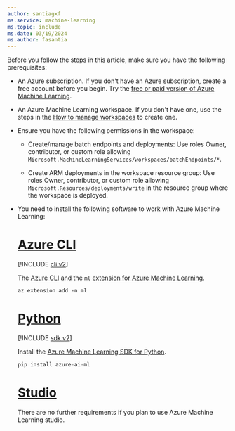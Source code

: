 ```yaml
---
author: santiagxf
ms.service: machine-learning
ms.topic: include
ms.date: 03/19/2024
ms.author: fasantia
---
```


Before you follow the steps in this article, make sure you have the following prerequisites:

* An Azure subscription. If you don't have an Azure subscription, create a free account before you begin. Try the [free or paid version of Azure Machine Learning](https://azure.microsoft.com/free/).

* An Azure Machine Learning workspace. If you don't have one, use the steps in the [How to manage workspaces](../how-to-manage-workspace.md) to create one.

* Ensure you have the following permissions in the workspace:

    * Create/manage batch endpoints and deployments: Use roles Owner, contributor, or custom role allowing `Microsoft.MachineLearningServices/workspaces/batchEndpoints/*`.

    * Create ARM deployments in the workspace resource group: Use roles Owner, contributor, or custom role allowing `Microsoft.Resources/deployments/write` in the resource group where the workspace is deployed.

* You need to install the following software to work with Azure Machine Learning:

    # [Azure CLI](#tab/cli)

    [!INCLUDE [cli v2](machine-learning-cli-v2.md)]

    The [Azure CLI](/cli/azure/) and the `ml` [extension for Azure Machine Learning](../how-to-configure-cli.md).

    ```azurecli
    az extension add -n ml
    ```

    # [Python](#tab/python)

    [!INCLUDE [sdk v2](machine-learning-sdk-v2.md)]

    Install the [Azure Machine Learning SDK for Python](https://aka.ms/sdk-v2-install).

    ```python
    pip install azure-ai-ml
    ```

    # [Studio](#tab/azure-studio)

    There are no further requirements if you plan to use Azure Machine Learning studio.
